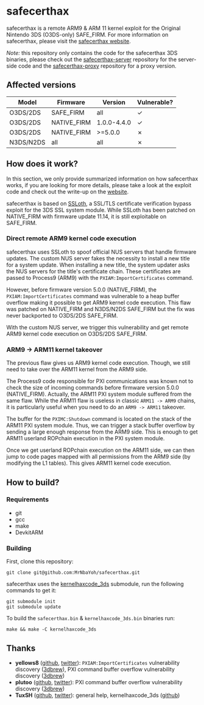 # safecerthax
safecerthax is a remote ARM9 & ARM 11 kernel exploit for the Original Nintendo 3DS (O3DS-only) SAFE_FIRM.
For more information on safecerthax, please visit the [safecerthax website](https://safecerthax.rocks).

*Note:* this repository only contains the code for the safecerthax 3DS binaries, please check out the [safecerthax-server](https://github.com/MrNbaYoh/safecerthax-server) repository for the server-side code and  the [safecerthax-proxy](https://github.com/MrNbaYoh/safecerthax-proxy) repository for a proxy version.

## Affected versions
| Model | Firmware | Version | Vulnerable? |
| --- | --- | --- | --- |
| O3DS/2DS | SAFE_FIRM | all | ✓ |
| O3DS/2DS | NATIVE_FIRM | 1.0.0-4.4.0 | ✓ |
| O3DS/2DS | NATIVE_FIRM | >=5.0.0 | ✗ |
| N3DS/N2DS | all | all | ✗ |  

## How does it work?
In this section, we only provide summarized information on how safecerthax works, if you are looking for more details, please take a look at the exploit code and check out the write-up on the [website](https://safecerthax.rocks).


safecerthax is based on [SSLoth](https://github.com/MrNbaYoh/3ds-ssloth), a SSL/TLS certificate verification bypass exploit for the 3DS SSL system module. While SSLoth has been patched on NATIVE_FIRM with firmware update 11.14, it is still exploitable on SAFE_FIRM.


### Direct remote ARM9 kernel code execution
safecerthax uses SSLoth to spoof official NUS servers that handle firmware updates. The custom NUS server fakes the necessity to install a new title for a system update. When installing a new title, the system updater asks the NUS servers for the title's certificate chain. These certificates are passed to Process9 (ARM9) with the `PXIAM:ImportCertificates` command.

However, before firmware version 5.0.0 (NATIVE_FIRM), the `PXIAM:ImportCertificates` command was vulnerable to a heap buffer overflow making it possible to get ARM9 kernel code execution. This flaw was patched on NATIVE_FIRM and N3DS/N2DS SAFE_FIRM but the fix was never backported to O3DS/2DS SAFE_FIRM.

With the custom NUS server, we trigger this vulnerability and get remote ARM9 kernel code execution on O3DS/2DS SAFE_FIRM.

### ARM9 -> ARM11 kernel takeover
The previous flaw gives us ARM9 kernel code execution. Though, we still need to take over the ARM11 kernel from the ARM9 side.

The Process9 code responsible for PXI communications was known not to check the size of incoming commands before firmware version 5.0.0 (NATIVE_FIRM). Actually, the ARM11 PXI system module suffered from the same flaw. While the ARM11 flaw is useless in classic `ARM11 -> ARM9` chains, it is particularly useful when you need to do an `ARM9 -> ARM11` takeover.

The buffer for the `PXIMC:Shutdown` command is located on the stack of the ARM11 PXI system module. Thus, we can trigger a stack buffer overflow by sending a large enough response from the ARM9 side. This is enough to get ARM11 userland ROPchain execution in the PXI system module.

Once we get userland ROPchain execution on the ARM11 side, we can then jump to code pages mapped with all permissions from the ARM9 side (by modifying the L1 tables). This gives ARM11 kernel code execution.

## How to build?

### Requirements
- git
- gcc
- make
- DevkitARM

### Building

First, clone this repository:
```
git clone git@github.com:MrNbaYoh/safecerthax.git
```

safecerthax uses the [kernelhaxcode_3ds](https://github.com/tuxsh/kernelhaxcode_3ds) submodule, run the following commands to get it:
```
git submodule init
git submodule update
```

To build the `safecerthax.bin` & `kernelhaxcode_3ds.bin` binaries run:
```
make && make -C kernelhaxcode_3ds
```

## Thanks
- **yellows8** ([github](https://github.com/yellows8), [twitter](https://twitter.com/ylws8)): `PXIAM:ImportCertificates` vulnerability discovery ([3dbrew](https://www.3dbrew.org/wiki/3DS_System_Flaws#Process9)), PXI command buffer overflow vulnerability discovery ([3dbrew](https://www.3dbrew.org/wiki/3DS_System_Flaws#Process9))
- **plutoo** ([github](https://github.com/plutooo), [twitter](https://twitter.com/qlutoo)): PXI command buffer overflow vulnerability discovery ([3dbrew](https://www.3dbrew.org/wiki/3DS_System_Flaws#Process9))
- **TuxSH** ([github](https://github.com/tuxsh), [twitter](https://twitter.com/TuxSH)): general help,  kernelhaxcode_3ds ([github](https://github.com/tuxsh/kernelhaxcode_3ds))

